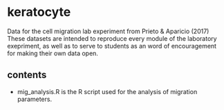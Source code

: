 # keratocyte
Data for the cell migration lab experiment from Prieto &amp; Aparicio (2017)
These datasets are intended to reproduce every module of the laboratory exepriment, as well as to serve to students as an word of encouragement for making their own data open.
## contents
* mig_analysis.R is the R script used for the analysis of migration parameters.
